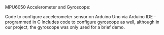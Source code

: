 MPU6050 Accelerometer and Gyroscope:

Code to configure accelerometer sensor on Arduino Uno via Arduino IDE - programmed in C 
Includes code to configure gyroscope as well, although in our project, the gyroscope was only used for a brief demo. 
